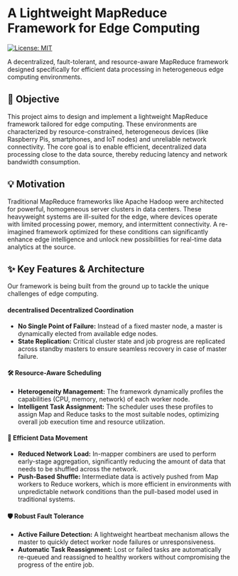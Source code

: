 # A Lightweight MapReduce Framework for Edge Computing

[![License: MIT](https://img.shields.io/badge/License-MIT-yellow.svg)](https://opensource.org/licenses/MIT)

A decentralized, fault-tolerant, and resource-aware MapReduce framework designed specifically for efficient data processing in heterogeneous edge computing environments.

## 🎯 Objective

This project aims to design and implement a lightweight MapReduce framework tailored for edge computing. These environments are characterized by resource-constrained, heterogeneous devices (like Raspberry Pis, smartphones, and IoT nodes) and unreliable network connectivity. The core goal is to enable efficient, decentralized data processing close to the data source, thereby reducing latency and network bandwidth consumption.

## 💡 Motivation

Traditional MapReduce frameworks like Apache Hadoop were architected for powerful, homogeneous server clusters in data centers. These heavyweight systems are ill-suited for the edge, where devices operate with limited processing power, memory, and intermittent connectivity. A re-imagined framework optimized for these conditions can significantly enhance edge intelligence and unlock new possibilities for real-time data analytics at the source.

## ✨ Key Features & Architecture

Our framework is being built from the ground up to tackle the unique challenges of edge computing.

####  decentralised Decentralized Coordination
- **No Single Point of Failure:** Instead of a fixed master node, a master is dynamically elected from available edge nodes.
- **State Replication:** Critical cluster state and job progress are replicated across standby masters to ensure seamless recovery in case of master failure.

#### 🛠️ Resource-Aware Scheduling
- **Heterogeneity Management:** The framework dynamically profiles the capabilities (CPU, memory, network) of each worker node.
- **Intelligent Task Assignment:** The scheduler uses these profiles to assign Map and Reduce tasks to the most suitable nodes, optimizing overall job execution time and resource utilization.

#### 🚀 Efficient Data Movement
- **Reduced Network Load:** In-mapper combiners are used to perform early-stage aggregation, significantly reducing the amount of data that needs to be shuffled across the network.
- **Push-Based Shuffle:** Intermediate data is actively pushed from Map workers to Reduce workers, which is more efficient in environments with unpredictable network conditions than the pull-based model used in traditional systems.

#### 🛡️ Robust Fault Tolerance
- **Active Failure Detection:** A lightweight heartbeat mechanism allows the master to quickly detect worker node failures or unresponsiveness.
- **Automatic Task Reassignment:** Lost or failed tasks are automatically re-queued and reassigned to healthy workers without compromising the progress of the entire job.


